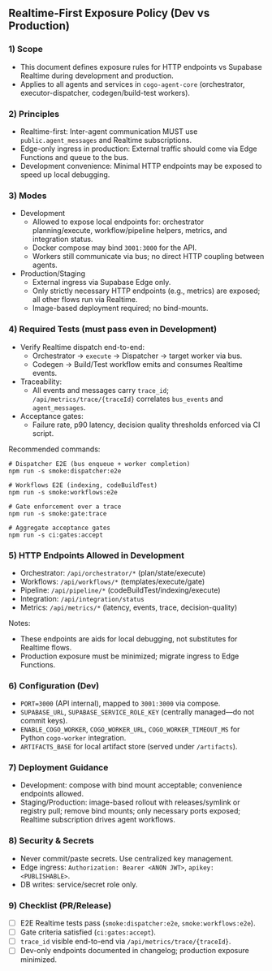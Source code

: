 ## Realtime-First Exposure Policy (Dev vs Production)

### 1) Scope
- This document defines exposure rules for HTTP endpoints vs Supabase Realtime during development and production.
- Applies to all agents and services in `cogo-agent-core` (orchestrator, executor-dispatcher, codegen/build-test workers).

### 2) Principles
- Realtime-first: Inter-agent communication MUST use `public.agent_messages` and Realtime subscriptions.
- Edge-only ingress in production: External traffic should come via Edge Functions and queue to the bus.
- Development convenience: Minimal HTTP endpoints may be exposed to speed up local debugging.

### 3) Modes
- Development
  - Allowed to expose local endpoints for: orchestrator planning/execute, workflow/pipeline helpers, metrics, and integration status.
  - Docker compose may bind `3001:3000` for the API.
  - Workers still communicate via bus; no direct HTTP coupling between agents.
- Production/Staging
  - External ingress via Supabase Edge only.
  - Only strictly necessary HTTP endpoints (e.g., metrics) are exposed; all other flows run via Realtime.
  - Image-based deployment required; no bind-mounts.

### 4) Required Tests (must pass even in Development)
- Verify Realtime dispatch end-to-end:
  - Orchestrator → `execute` → Dispatcher → target worker via bus.
  - Codegen → Build/Test workflow emits and consumes Realtime events.
- Traceability:
  - All events and messages carry `trace_id`; `/api/metrics/trace/{traceId}` correlates `bus_events` and `agent_messages`.
- Acceptance gates:
  - Failure rate, p90 latency, decision quality thresholds enforced via CI script.

Recommended commands:
```
# Dispatcher E2E (bus enqueue + worker completion)
npm run -s smoke:dispatcher:e2e

# Workflows E2E (indexing, codeBuildTest)
npm run -s smoke:workflows:e2e

# Gate enforcement over a trace
npm run -s smoke:gate:trace

# Aggregate acceptance gates
npm run -s ci:gates:accept
```

### 5) HTTP Endpoints Allowed in Development
- Orchestrator: `/api/orchestrator/*` (plan/state/execute)
- Workflows: `/api/workflows/*` (templates/execute/gate)
- Pipeline: `/api/pipeline/*` (codeBuildTest/indexing/execute)
- Integration: `/api/integration/status`
- Metrics: `/api/metrics/*` (latency, events, trace, decision-quality)

Notes:
- These endpoints are aids for local debugging, not substitutes for Realtime flows.
- Production exposure must be minimized; migrate ingress to Edge Functions.

### 6) Configuration (Dev)
- `PORT=3000` (API internal), mapped to `3001:3000` via compose.
- `SUPABASE_URL`, `SUPABASE_SERVICE_ROLE_KEY` (centrally managed—do not commit keys).
- `ENABLE_COGO_WORKER`, `COGO_WORKER_URL`, `COGO_WORKER_TIMEOUT_MS` for Python `cogo-worker` integration.
- `ARTIFACTS_BASE` for local artifact store (served under `/artifacts`).

### 7) Deployment Guidance
- Development: compose with bind mount acceptable; convenience endpoints allowed.
- Staging/Production: image-based rollout with releases/symlink or registry pull; remove bind mounts; only necessary ports exposed; Realtime subscription drives agent workflows.

### 8) Security & Secrets
- Never commit/paste secrets. Use centralized key management.
- Edge ingress: `Authorization: Bearer <ANON JWT>`, `apikey: <PUBLISHABLE>`.
- DB writes: service/secret role only.

### 9) Checklist (PR/Release)
- [ ] E2E Realtime tests pass (`smoke:dispatcher:e2e`, `smoke:workflows:e2e`).
- [ ] Gate criteria satisfied (`ci:gates:accept`).
- [ ] `trace_id` visible end-to-end via `/api/metrics/trace/{traceId}`.
- [ ] Dev-only endpoints documented in changelog; production exposure minimized.
